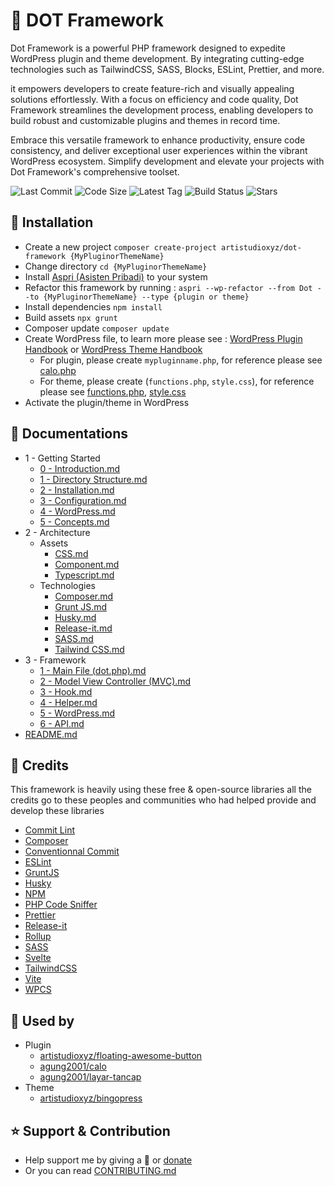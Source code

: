 # 🍱 DOT Framework

Dot Framework is a powerful PHP framework designed to expedite WordPress plugin and theme development. By integrating cutting-edge technologies such as TailwindCSS, SASS, Blocks, ESLint, Prettier, and more.

it empowers developers to create feature-rich and visually appealing solutions effortlessly. With a focus on efficiency and code quality, Dot Framework streamlines the development process, enabling developers to build robust and customizable plugins and themes in record time.

Embrace this versatile framework to enhance productivity, ensure code consistency, and deliver exceptional user experiences within the vibrant WordPress ecosystem. Simplify development and elevate your projects with Dot Framework's comprehensive toolset.

<p>
	<img src="https://img.shields.io/github/last-commit/artistudioxyz/dot-framework" alt="Last Commit">
	<img src="https://img.shields.io/github/languages/code-size/artistudioxyz/dot-framework" alt="Code Size">
	<img src="https://img.shields.io/github/v/tag/artistudioxyz/dot-framework" alt="Latest Tag">
	<img src="https://github.com/artistudioxyz/dot-framework/actions/workflows/workflow.yml/badge.svg" alt="Build Status">
	<img src="https://img.shields.io/github/stars/artistudioxyz/dot-framework?style=social" alt="Stars">
</p>

## 🚀 Installation

- Create a new project `composer create-project artistudioxyz/dot-framework {MyPluginorThemeName}`
- Change directory `cd {MyPluginorThemeName}`
- Install [Aspri (Asisten Pribadi)](https://github.com/artistudioxyz/aspri) to your system
- Refactor this framework by running : `aspri --wp-refactor --from Dot --to {MyPluginorThemeName} --type {plugin or theme}`
- Install dependencies `npm install`
- Build assets `npx grunt`
- Composer update `composer update`
- Create WordPress file, to learn more please see : [WordPress Plugin Handbook](https://developer.wordpress.org/plugins/) or [WordPress Theme Handbook](https://developer.wordpress.org/themes/getting-started/)
  - For plugin, please create `mypluginname.php`, for reference please see [calo.php](https://github.com/agung2001/wp-calo/blob/develop/calo.php)
  - For theme, please create (`functions.php`, `style.css`), for reference please see [functions.php](https://github.com/artistudioxyz/bingopress/blob/main/functions.php), [style.css](https://github.com/artistudioxyz/bingopress/blob/main/style.css)
- Activate the plugin/theme in WordPress

## 📝 Documentations

- 1 - Getting Started
	- [0 - Introduction.md](https://brain.artistudio.xyz/knowledge/WordPress-dot-framework/1-getting-started/0-introduction.md)
	- [1 - Directory Structure.md](https://brain.artistudio.xyz/knowledge/WordPress-dot-framework/1-getting-started/1-directory-structure.md)
	- [2 - Installation.md](https://brain.artistudio.xyz/knowledge/WordPress-dot-framework/1-getting-started/2-installation.md)
	- [3 - Configuration.md](https://brain.artistudio.xyz/knowledge/WordPress-dot-framework/1-getting-started/3-configuration.md)
	- [4 - WordPress.md](https://brain.artistudio.xyz/knowledge/WordPress-dot-framework/1-getting-started/4-wordpress.md)
	- [5 - Concepts.md](https://brain.artistudio.xyz/knowledge/WordPress-dot-framework/1-getting-started/5-concepts.md)
- 2 - Architecture
	- Assets
		- [CSS.md](https://brain.artistudio.xyz/knowledge/WordPress-dot-framework/2-architecture/assets/css.md)
		- [Component.md](https://brain.artistudio.xyz/knowledge/WordPress-dot-framework/2-architecture/assets/component.md)
		- [Typescript.md](https://brain.artistudio.xyz/knowledge/WordPress-dot-framework/2-architecture/assets/typescript.md)
	- Technologies
		- [Composer.md](https://brain.artistudio.xyz/knowledge/WordPress-dot-framework/2-architecture/technologies/composer.md)
		- [Grunt JS.md](https://brain.artistudio.xyz/knowledge/WordPress-dot-framework/2-architecture/technologies/grunt-js.md)
		- [Husky.md](https://brain.artistudio.xyz/knowledge/WordPress-dot-framework/2-architecture/technologies/husky.md)
		- [Release-it.md](https://brain.artistudio.xyz/knowledge/WordPress-dot-framework/2-architecture/technologies/release-it.md)
		- [SASS.md](https://brain.artistudio.xyz/knowledge/WordPress-dot-framework/2-architecture/technologies/sass.md)
		- [Tailwind CSS.md](https://brain.artistudio.xyz/knowledge/WordPress-dot-framework/2-architecture/technologies/tailwind-css.md)
- 3 - Framework
	- [1 - Main File (dot.php).md](https://brain.artistudio.xyz/knowledge/WordPress-dot-framework/3-framework/1-main-file-dot.php-.md)
	- [2 - Model View Controller (MVC).md](https://brain.artistudio.xyz/knowledge/WordPress-dot-framework/3-framework/2-model-view-controller-mvc-.md)
	- [3 - Hook.md](https://brain.artistudio.xyz/knowledge/WordPress-dot-framework/3-framework/3-hook.md)
	- [4 - Helper.md](https://brain.artistudio.xyz/knowledge/WordPress-dot-framework/3-framework/4-helper.md)
	- [5 - WordPress.md](https://brain.artistudio.xyz/knowledge/WordPress-dot-framework/3-framework/5-wordpress.md)
	- [6 - API.md](https://brain.artistudio.xyz/knowledge/WordPress-dot-framework/3-framework/6-api.md)
- [README.md](https://brain.artistudio.xyz/knowledge/WordPress-dot-framework/readme.md)

## 🎉 Credits

This framework is heavily using these free & open-source libraries
all the credits go to these peoples and communities
who had helped provide and develop these libraries

- [Commit Lint](https://commitlint.js.org/)
- [Composer](https://getcomposer.org/)
- [Conventionnal Commit](https://www.conventionalcommits.org/en/v1.0.0/)
- [ESLint](https://eslint.org/)
- [GruntJS](https://gruntjs.com/)
- [Husky](https://typicode.github.io/husky/#/)
- [NPM](https://www.npmjs.com/)
- [PHP Code Sniffer](https://github.com/squizlabs/PHP_CodeSniffer)
- [Prettier](https://prettier.io/)
- [Release-it](https://www.npmjs.com/package/release-it)
- [Rollup](https://rollupjs.org/guide/en/)
- [SASS](https://sass-lang.com/)
- [Svelte](https://svelte.dev/)
- [TailwindCSS](https://tailwindcss.com/)
- [Vite](https://vitejs.dev/)
- [WPCS](https://github.com/WordPress/WordPress-Coding-Standards)

## 🤖 Used by

- Plugin
  - [artistudioxyz/floating-awesome-button](https://github.com/artistudioxyz/floating-awesome-button)
  - [agung2001/calo](https://github.com/agung2001/wp-calo)
  - [agung2001/layar-tancap](https://github.com/agung2001/wp-layar-tancap)
- Theme
  - [artistudioxyz/bingopress](https://github.com/artistudioxyz/bingopress)

## ⭐️ Support & Contribution

- Help support me by giving a 🌟 or [donate][website]
- Or you can read [CONTRIBUTING.md](CONTRIBUTING.md)

[website]: https://agung2001.github.io
